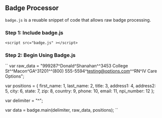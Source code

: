 ## Badge Processor
``badge.js`` is a reuable snippet of code that allows raw badge processing.

### Step 1: Include badge.js
``<script src="badge.js" ></script>``


### Step 2: Begin Using Badge.js
``
var raw_data = "999287^Donald^Shanahan^^3453 College St^^Macon^GA^31201^^(800) 555-5594^testing@options.com^^RN^IV Care Options";

var positions = {
	first_name: 1,
	last_name: 2,
	title: 3,
	address1: 4,
	address2: 5,
	city: 6,
	state: 7,
	zip: 8,
	country: 9,
	phone: 10,
	email: 11,
	npi_number: 12
};

var delimiter = "^";

var data = badge.main(delimiter, raw_data, positions);
``